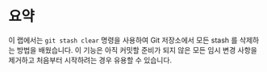 # 요약

이 랩에서는 `git stash clear` 명령을 사용하여 Git 저장소에서 모든 stash 를 삭제하는 방법을 배웠습니다. 이 기능은 아직 커밋할 준비가 되지 않은 모든 임시 변경 사항을 제거하고 처음부터 시작하려는 경우 유용할 수 있습니다.

